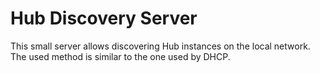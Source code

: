 # Hub Discovery Server

This small server allows discovering Hub instances on the local network. The used method is similar to the one used by DHCP.
